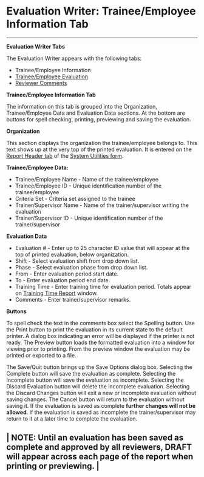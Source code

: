 # Evaluation Writer: Trainee/Employee Information Tab

***

**Evaluation Writer Tabs**

The Evaluation Writer appears with the following tabs:

* Trainee/Employee Information
* [Trainee/Employee Evaluation](7dbp.md)
* [Reviewer Comments](7dbq.md)

**Trainee/Employee Information Tab**

The information on this tab is grouped into the Organization, Trainee/Employee Data and Evaluation Data sections.  At the bottom are buttons for spell checking, printing, previewing and saving the evaluation.

**Organization**

This section displays the organization the trainee/employee belongs to.  This text shows up at the very top of the printed evaluation.  It is entered on the [Report Header tab](7mrh.md) of the [System Utilities form](7mk0.md).

**Trainee/Employee Data:**

* Trainee/Employee Name - Name of the trainee/employee
* Trainee/Employee ID - Unique identification number of the trainee/employee
* Criteria Set - Criteria set assigned to the trainee
* Trainer/Supervisor Name - Name of the trainer/supervisor writing the evaluation
* Trainer/Supervisor ID - Unique identification number of the trainer/supervisor

**Evaluation Data**

* Evaluation # - Enter up to 25 character ID value that will appear at the top of printed evaluation, below organization.
* Shift - Select evaluation shift from drop down list.
* Phase - Select evaluation phase from drop down list.
* From - Enter evaluation period start date.
* To - Enter evaluation period end date.
* Training Time - Enter training time for evaluation period.  Totals appear on [Training Time Report](trntimrp.md) window.
* Comments - Enter trainer/supervisor remarks.

**Buttons**

To spell check the text in the comments box select the Spelling button.  Use the Print button to print the evaluation in its current state to the default printer.  A dialog box indicating an error will be displayed if the printer is not ready.  The Preview button loads the formatted evaluation into a window for viewing prior to printing.  From the preview window the evaluation may be printed or exported to a file.

The Save/Quit button brings up the Save Options dialog box. Selecting the Complete button will save the evaluation as complete.  Selecting the Incomplete button will save the evaluation as incomplete.  Selecting the Discard Evaluation button will delete the incomplete evaluation.  Selecting the Discard Changes button will exit a new or incomplete evaluation without saving changes.  The Cancel button will return to the evaluation without saving it.  If the evaluation is saved as complete **further changes will not be allowed**.  If the evaluation is saved as incomplete the trainer/supervisor may return to it at a later time to complete the evaluation.

## | NOTE: Until an evaluation has been saved as complete and approved by all reviewers, DRAFT will appear across each page of the report when printing or previewing. |
